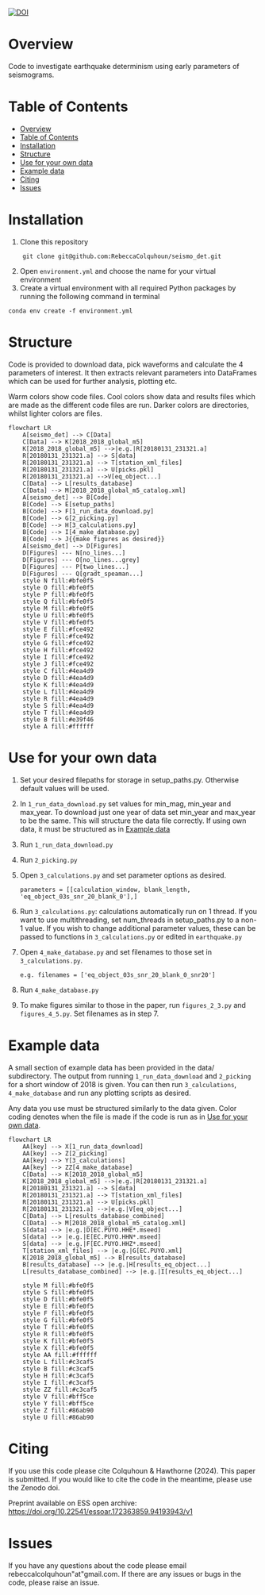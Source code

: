 [![DOI](https://zenodo.org/badge/416407308.svg)](https://zenodo.org/doi/10.5281/zenodo.13255671)

# Overview
Code to investigate earthquake determinism using early parameters of seismograms. 

# Table of Contents

- [Overview](#overview)
- [Table of Contents](#table-of-contents)
- [Installation](#installation)
- [Structure](#structure)
- [Use for your own data](#use-for-your-own-data)
- [Example data](#example-data)
- [Citing](#citing)
- [Issues](#issues)


# Installation

1. Clone this repository
```
    git clone git@github.com:RebeccaColquhoun/seismo_det.git
```
2. Open `environment.yml` and choose the name for your virtual environment
3. Create a virtual environment with all required Python packages by running the following command in terminal
```
conda env create -f environment.yml
```

# Structure

Code is provided to download data, pick waveforms and calculate the 4 parameters of interest. It then extracts relevant parameters into DataFrames which can be used for further analysis, plotting etc.

Warm colors show code files. Cool colors show data and results files which are made as the different code files are run.
Darker colors are directories, whilst lighter colors are files.

```mermaid
flowchart LR
    A[seismo_det] --> C[Data]
    C[Data] --> K[2018_2018_global_m5]
    K[2018_2018_global_m5] -->|e.g.|R[20180131_231321.a]
    R[20180131_231321.a] --> S[data]
    R[20180131_231321.a] --> T[station_xml_files]
    R[20180131_231321.a] --> U[picks.pkl]
    R[20180131_231321.a] -->V[eq_object...]
    C[Data] --> L[results_database]
    C[Data] --> M[2018_2018_global_m5_catalog.xml]
    A[seismo_det] --> B[Code]
    B[Code] --> E[setup_paths]
    B[Code] --> F[1_run_data_download.py]
    B[Code] --> G[2_picking.py]
    B[Code] --> H[3_calculations.py]
    B[Code] --> I[4_make_database.py]
    B[Code] --> J{{make figures as desired}}
    A[seismo_det] --> D[Figures]
    D[Figures] --- N[no_lines...]
    D[Figures] --- O[no_lines...grey]
    D[Figures] --- P[two_lines...]
    D[Figures] --- Q[gradt_speaman...]
    style N fill:#bfe0f5
    style O fill:#bfe0f5
    style P fill:#bfe0f5
    style Q fill:#bfe0f5
    style M fill:#bfe0f5
    style U fill:#bfe0f5
    style V fill:#bfe0f5
    style E fill:#fce492
    style F fill:#fce492
    style G fill:#fce492
    style H fill:#fce492
    style I fill:#fce492
    style J fill:#fce492
    style C fill:#4ea4d9
    style D fill:#4ea4d9
    style K fill:#4ea4d9
    style L fill:#4ea4d9
    style R fill:#4ea4d9
    style S fill:#4ea4d9
    style T fill:#4ea4d9
    style B fill:#e39f46
    style A fill:#ffffff
```


# Use for your own data
1. Set your desired filepaths for storage in setup_paths.py. Otherwise default values will be used.
2. In `1_run_data_download.py` set values for min_mag, min_year and max_year. To download just one year of data set min_year and max_year to be the same. This will structure the data file correctly. If using own data, it must be structured as in [Example data](#example-data)
3. Run `1_run_data_download.py`
4. Run `2_picking.py`
5. Open `3_calculations.py` and set parameter options as desired.
   
   ```parameters = [[calculation_window, blank_length, 'eq_object_03s_snr_20_blank_0'],]```

7. Run `3_calculations.py`: calculations automatically run on 1 thread. If you want to use multithreading, set num_threads in setup_paths.py to a non-1 value. If you wish to change additional parameter values, these can be passed to functions in `3_calculations.py` or edited in `earthquake.py`
8. Open `4_make_database.py` and set filenames to those set in `3_calculations.py`.
   
   ```e.g. filenames = ['eq_object_03s_snr_20_blank_0_snr20']```

10. Run `4_make_database.py`
11. To make figures similar to those in the paper, run `figures_2_3.py` and `figures_4_5.py`. Set filenames as in step 7.

# Example data
A small section of example data has been provided in the data/ subdirectory. The output from running `1_run_data_download` and `2_picking` for a short window of 2018 is given. You can then run `3_calculations`, `4_make_database` and run any plotting scripts as desired. 

Any data you use must be structured similarly to the data given. Color coding denotes when the file is made if the code is run as in [Use for your own data](#use-for-your-own-data). 
```mermaid
flowchart LR
    AA[key] --> X[1_run_data_download]
    AA[key] --> Z[2_picking]
    AA[key] --> Y[3_calculations]
    AA[key] --> ZZ[4_make_database]
    C[Data] --> K[2018_2018_global_m5]
    K[2018_2018_global_m5] -->|e.g.|R[20180131_231321.a]
    R[20180131_231321.a] --> S[data]
    R[20180131_231321.a] --> T[station_xml_files]
    R[20180131_231321.a] --> U[picks.pkl]
    R[20180131_231321.a] -->|e.g.|V[eq_object...]
    C[Data] --> L[results_database_combined]
    C[Data] --> M[2018_2018_global_m5_catalog.xml]
    S[data] --> |e.g.|D[EC.PUYO.HHE*.mseed]
    S[data] --> |e.g.|E[EC.PUYO.HHN*.mseed]
    S[data] --> |e.g.|F[EC.PUYO.HHZ*.mseed]
    T[station_xml_files] --> |e.g.|G[EC.PUYO.xml]
    K[2018_2018_global_m5] --> B[results_database]
    B[results_database] --> |e.g.|H[results_eq_object...]
    L[results_database_combined] --> |e.g.|I[results_eq_object...]

    style M fill:#bfe0f5
    style S fill:#bfe0f5
    style D fill:#bfe0f5
    style E fill:#bfe0f5
    style F fill:#bfe0f5
    style G fill:#bfe0f5
    style T fill:#bfe0f5
    style R fill:#bfe0f5
    style K fill:#bfe0f5
    style X fill:#bfe0f5
    style AA fill:#ffffff
    style L fill:#c3caf5
    style B fill:#c3caf5
    style H fill:#c3caf5
    style I fill:#c3caf5
    style ZZ fill:#c3caf5
    style V fill:#bff5ce
    style Y fill:#bff5ce
    style Z fill:#86ab90
    style U fill:#86ab90
```

# Citing

If you use this code please cite Colquhoun & Hawthorne (2024). This paper is submitted. If you would like to cite the code in the meantime, please use the Zenodo doi.

Preprint available on ESS open archive: https://doi.org/10.22541/essoar.172363859.94193943/v1

# Issues

If you have any questions about the code please email rebeccalcolquhoun"at"gmail.com. If there are any issues or bugs in the code, please raise an issue.

